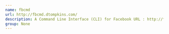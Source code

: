 ```yaml
---
name: fbcmd
url: http://fbcmd.dtompkins.com/
description: A Command Line Interface (CLI) for Facebook URL : http://fbcmd.
group: None
---
```

